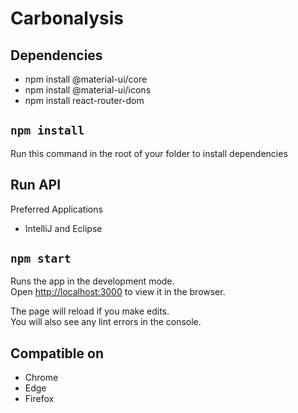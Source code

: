 # Carbonalysis

## Dependencies

* npm install @material-ui/core
* npm install @material-ui/icons
* npm install react-router-dom

## ```npm install```

Run this command in the root of your folder to install dependencies

## Run API
Preferred Applications
* IntelliJ and Eclipse

## ```npm start```

Runs the app in the development mode.\
Open [http://localhost:3000](http://localhost:3000) to view it in the browser.

The page will reload if you make edits.\
You will also see any lint errors in the console.

## Compatible on
* Chrome
* Edge
* Firefox
